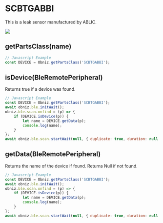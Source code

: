 # SCBTGABBI

This is a leak sensor manufactured by ABLIC.

![](image.jpg)


## getPartsClass(name)

```javascript
// Javascript Example
const DEVICE = Obniz.getPartsClass('SCBTGABBI');
```

## isDevice(BleRemotePeripheral)

Returns true if a device was found.

```javascript
// Javascript Example
const DEVICE = Obniz.getPartsClass('SCBTGABBI');
await obniz.ble.initWait();
obniz.ble.scan.onfind = (p) => {
    if (DEVICE.isDevice(p)) {
        let name = DEVICE.getData(p);
        console.log(name);
    }
};
await obniz.ble.scan.startWait(null, { duplicate: true, duration: null });
```

## getData(BleRemotePeripheral)

Returns the name of the device if found. Returns Null if not found.

```javascript
// Javascript Example
const DEVICE = Obniz.getPartsClass('SCBTGABBI');
await obniz.ble.initWait();
obniz.ble.scan.onfind = (p) => {
    if (DEVICE.isDevice(p)) {
        let name = DEVICE.getData(p);
        console.log(name);
    }
};
await obniz.ble.scan.startWait(null, { duplicate: true, duration: null });
```
